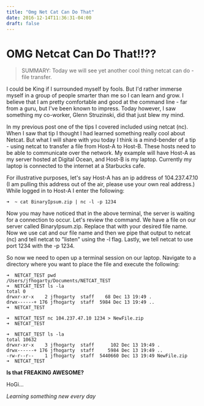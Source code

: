 ```yaml
---
title: "Omg Net Cat Can Do That"
date: 2016-12-14T11:36:31-04:00
draft: false
---
```


# OMG Netcat Can Do That!!??

> SUMMARY:  Today we will see yet another cool thing netcat can do - file transfer.

I could be King if I surrounded myself by fools.  But I'd rather immerse myself in a group of people smarter than me so I can learn and grow.  I believe that I am pretty comfortable and good at the command line - far from a guru, but I've been known to impress.  Today however, I saw something my co-worker, Glenn Struzinski, did that just blew my mind.  

In my previous post one of the tips I covered included using netcat (nc).  When I saw that tip I thought I had learned something really cool about Netcat.  But what I will share with you today I think is a mind-bender of a tip - using netcat to transfer a file from Host-A to Host-B.  These hosts need to be able to communicate over the network.  My example will have Host-A as my server hosted at Digital Ocean, and Host-B is my laptop.  Currently my laptop is connected to the internet at a Starbucks cafe.

For illustrative purposes, let's say Host-A has an ip address of 104.237.47.10  (I am pulling this address out of the air, please use your own real address.)  While logged in to Host-A I enter the following:


```
➜  ~ cat BinaryIpsum.zip | nc -l -p 1234
```


Now you may have noticed that in the above terminal, the server is waiting for a connection to occur.  Let's review the command.  We have a file on our server called BinaryIpsum.zip.  Replace that with your desired file name.  Now we use cat and our file name and then we pipe that output to netcat (nc) and tell netcat to "listen" using the -l flag.  Lastly, we tell netcat to use port 1234 with the -p 1234.

So now we need to open up a terminal session on our laptop.  Navigate to a directory where you want to place the file and execute the following:


```
➜  NETCAT_TEST pwd
/Users/jfhogarty/Documents/NETCAT_TEST
➜  NETCAT_TEST ls -la
total 0
drwxr-xr-x    2 jfhogarty  staff    68 Dec 13 19:49 .
drwx------+ 176 jfhogarty  staff  5984 Dec 13 19:49 ..
➜  NETCAT_TEST

➜  NETCAT_TEST nc 104.237.47.10 1234 > NewFile.zip
➜  NETCAT_TEST

➜  NETCAT_TEST ls -la
total 10632
drwxr-xr-x    3 jfhogarty  staff      102 Dec 13 19:49 .
drwx------+ 176 jfhogarty  staff     5984 Dec 13 19:49 ..
-rw-r--r--    1 jfhogarty  staff  5440660 Dec 13 19:49 NewFile.zip
➜  NETCAT_TEST
```


**Is that FREAKING AWESOME?**


HoGi...

*Learning something new every day*

